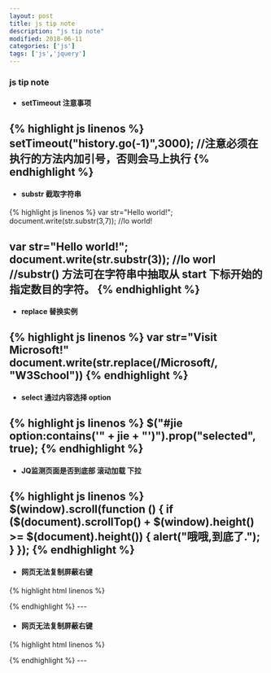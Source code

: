 ```yaml
---
layout: post
title: js tip note
description: "js tip note"
modified: 2018-06-11
categories: ['js']
tags: ['js','jquery']
---
```

### js tip note

- #### setTimeout 注意事项
{% highlight js linenos %}
setTimeout("history.go(-1)",3000); //注意必须在执行的方法内加引号，否则会马上执行
{% endhighlight %}
---


- #### substr 截取字符串
{% highlight js linenos %}
var str="Hello world!";
document.write(str.substr(3,7)); //lo world!

var str="Hello world!";
document.write(str.substr(3));   //lo worl
//substr() 方法可在字符串中抽取从 start 下标开始的指定数目的字符。
{% endhighlight %}
---


- #### replace 替换实例

{% highlight js linenos %}
var str="Visit Microsoft!"
document.write(str.replace(/Microsoft/, "W3School"))
{% endhighlight %}
---


- #### select 通过内容选择 option

{% highlight js linenos %}
$("#jie option:contains('" + jie + "')").prop("selected", true);
{% endhighlight %}
---


- #### JQ监测页面是否到底部 滚动加载 下拉

{% highlight js linenos %}
$(window).scroll(function () {
    if ($(document).scrollTop() + $(window).height() >= $(document).height()) {
        alert("哦哦,到底了.");
    }
});
{% endhighlight %}
---


- #### 网页无法复制屏蔽右键

{% highlight html linenos %}
<body oncontextmenu=self.event.returnValue=false onselectstart="return false">
{% endhighlight %}
---


- #### 网页无法复制屏蔽右键

{% highlight html linenos %}
<body oncontextmenu=self.event.returnValue=false onselectstart="return false">
{% endhighlight %}
---